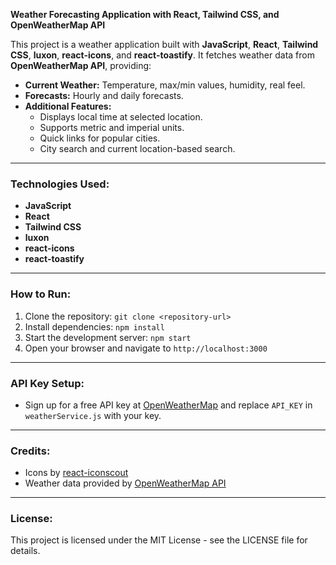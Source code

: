 **Weather Forecasting Application with React, Tailwind CSS, and OpenWeatherMap API**

This project is a weather application built with **JavaScript**, **React**, **Tailwind CSS**, **luxon**, **react-icons**, and **react-toastify**. It fetches weather data from **OpenWeatherMap API**, providing:

- **Current Weather:** Temperature, max/min values, humidity, real feel.
- **Forecasts:** Hourly and daily forecasts.
- **Additional Features:**
  - Displays local time at selected location.
  - Supports metric and imperial units.
  - Quick links for popular cities.
  - City search and current location-based search.

---

### Technologies Used:

- **JavaScript**
- **React**
- **Tailwind CSS**
- **luxon**
- **react-icons**
- **react-toastify**

---

### How to Run:

1. Clone the repository: `git clone <repository-url>`
2. Install dependencies: `npm install`
3. Start the development server: `npm start`
4. Open your browser and navigate to `http://localhost:3000`

---

### API Key Setup:

- Sign up for a free API key at [OpenWeatherMap](https://openweathermap.org/) and replace `API_KEY` in `weatherService.js` with your key.

---

### Credits:

- Icons by [react-iconscout](https://iconscout.com/unicons/free-line-icon-fonts/search)
- Weather data provided by [OpenWeatherMap API](https://openweathermap.org/api)

---

### License:

This project is licensed under the MIT License - see the LICENSE file for details.
